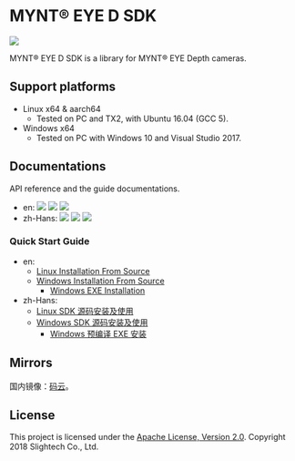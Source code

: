 # MYNT® EYE D SDK

[![](https://img.shields.io/badge/MYNT%20EYE%20D%20SDK-v1.7.1-brightgreen.svg?style=flat)](https://github.com/slightech/MYNT-EYE-D-SDK)

MYNT® EYE D SDK is a library for MYNT® EYE Depth cameras.

## Support platforms

* Linux x64 & aarch64
  * Tested on PC and TX2, with Ubuntu 16.04 (GCC 5).
* Windows x64
  * Tested on PC with Windows 10 and Visual Studio 2017.

## Documentations

API reference and the guide documentations.

* en: [![](https://img.shields.io/badge/Download-PDF-blue.svg?style=flat)](https://github.com/slightech/MYNT-EYE-D-SDK/files/2772673/mynt-eye-d-sdk-apidoc-1.7.1-en.pdf) [![](https://img.shields.io/badge/Download-HTML-blue.svg?style=flat)](https://github.com/slightech/MYNT-EYE-D-SDK/files/2772675/mynt-eye-d-sdk-apidoc-1.7.1-en.zip) [![](https://img.shields.io/badge/Online-HTML-lightgray.svg?style=flat)]()
* zh-Hans: [![](https://img.shields.io/badge/Download-PDF-blue.svg?style=flat)](https://github.com/slightech/MYNT-EYE-D-SDK/files/2772676/mynt-eye-d-sdk-apidoc-1.7.1-zh-Hans.pdf) [![](https://img.shields.io/badge/Download-HTML-blue.svg?style=flat)](https://github.com/slightech/MYNT-EYE-D-SDK/files/2772677/mynt-eye-d-sdk-apidoc-1.7.1-zh-Hans.zip) [![](https://img.shields.io/badge/Online-HTML-blue.svg?style=flat)](https://slightech.github.io/MYNT-EYE-D-SDK/)

### Quick Start Guide

* en:
  * [Linux Installation From Source](docs/en/installation/build_linux.md)
  * [Windows Installation From Source](docs/en/installation/build_win.md)
    * [Windows EXE Installation](docs/en/installation/install_exe_win.md)
* zh-Hans:
  * [Linux SDK 源码安装及使用](docs/zh-Hans/installation/build_linux.md)
  * [Windows SDK 源码安装及使用](docs/zh-Hans/installation/build_win.md)
    * [Windows 预编译 EXE 安装](docs/zh-Hans/installation/install_exe_win.md)

## Mirrors

国内镜像：[码云](https://gitee.com/mynt/MYNT-EYE-D-SDK)。

## License

This project is licensed under the [Apache License, Version 2.0](/LICENSE). Copyright 2018 Slightech Co., Ltd.
